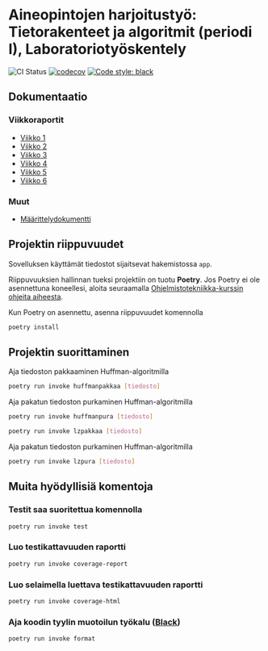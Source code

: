 # Aineopintojen harjoitustyö: Tietorakenteet ja algoritmit (periodi I), Laboratoriotyöskentely

![CI Status](https://github.com/tuukkalai/tiralabra/workflows/CI/badge.svg)
[![codecov](https://codecov.io/gh/tuukkalai/tiralabra/branch/main/graph/badge.svg?token=0USONHIIIX)](https://codecov.io/gh/tuukkalai/tiralabra)
[![Code style: black](https://img.shields.io/badge/code%20style-black-000000.svg)](https://github.com/psf/black)

## Dokumentaatio

### Viikkoraportit

- [Viikko 1](https://github.com/tuukkalai/tiralabra/blob/main/dokumentaatio/viikkoraportit/viikko1.md)
- [Viikko 2](https://github.com/tuukkalai/tiralabra/blob/main/dokumentaatio/viikkoraportit/viikko2.md)
- [Viikko 3](https://github.com/tuukkalai/tiralabra/blob/main/dokumentaatio/viikkoraportit/viikko3.md)
- [Viikko 4](https://github.com/tuukkalai/tiralabra/blob/main/dokumentaatio/viikkoraportit/viikko4.md)
- [Viikko 5](https://github.com/tuukkalai/tiralabra/blob/main/dokumentaatio/viikkoraportit/viikko5.md)
- [Viikko 6](https://github.com/tuukkalai/tiralabra/blob/main/dokumentaatio/viikkoraportit/viikko6.md)

### Muut

- [Määrittelydokumentti](https://github.com/tuukkalai/tiralabra/blob/main/dokumentaatio/maarittelydokumentti.md)

## Projektin riippuvuudet

Sovelluksen käyttämät tiedostot sijaitsevat hakemistossa `app`.

Riippuvuuksien hallinnan tueksi projektiin on tuotu **Poetry**. Jos Poetry ei ole asennettuna koneellesi, aloita seuraamalla [Ohjelmistotekniikka-kurssin ohjeita aiheesta](https://ohjelmistotekniikka-hy.github.io/python/viikko2#poetry-ja-riippuvuuksien-hallinta).

Kun Poetry on asennettu, asenna riippuvuudet komennolla

```sh
poetry install
```

## Projektin suorittaminen

Aja tiedoston pakkaaminen Huffman-algoritmilla

```sh
poetry run invoke huffmanpakkaa [tiedosto]
```

Aja pakatun tiedoston purkaminen Huffman-algoritmilla

```sh
poetry run invoke huffmanpura [tiedosto]
```

```sh
poetry run invoke lzpakkaa [tiedosto]
```

Aja pakatun tiedoston purkaminen Huffman-algoritmilla

```sh
poetry run invoke lzpura [tiedosto]
```

## Muita hyödyllisiä komentoja

### Testit saa suoritettua komennolla

```sh
poetry run invoke test
```

### Luo testikattavuuden raportti

```sh
poetry run invoke coverage-report
```

### Luo selaimella luettava testikattavuuden raportti

```sh
poetry run invoke coverage-html
```

### Aja koodin tyylin muotoilun työkalu ([Black](https://black.readthedocs.io/en/stable/index.html))

```sh
poetry run invoke format
```
